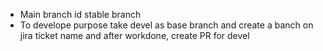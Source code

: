 - Main branch id stable branch
- To develope purpose take devel as base branch and create a banch on jira ticket name and after workdone, create PR for devel

